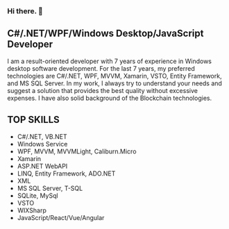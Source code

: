 
### Hi there. 👋

## C#/.NET/WPF/Windows Desktop/JavaScript Developer

I am a result-oriented developer with 7 years of experience in Windows desktop software development. For the last 7 years, my preferred technologies are C#/.NET, WPF, MVVM, Xamarin, VSTO, Entity Framework, and MS SQL Server. In my work, I always try to understand your needs and suggest a solution that provides the best quality without excessive expenses.
I have also solid background of the Blockchain technologies.  

## TOP SKILLS
- C#/.NET, VB.NET
- Windows Service
- WPF, MVVM, MVVMLight, Caliburn.Micro
- Xamarin
- ASP.NET WebAPI
- LINQ, Entity Framework, ADO.NET
- XML
- MS SQL Server, T-SQL
- SQLite, MySql
- VSTO
- WIXSharp
- JavaScript/React/Vue/Angular

<!---
Vasili1026/Vasili1026 is a ✨ special ✨ repository because its `README.md` (this file) appears on your GitHub profile.
You can click the Preview link to take a look at your changes.
--->
